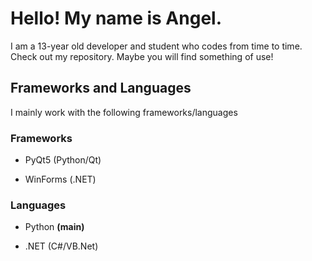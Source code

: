 # Hello! My name is Angel.

I am a 13-year old developer and student who codes from time to time.
Check out my repository. Maybe you will find something of use!

## Frameworks and Languages

I mainly work with the following frameworks/languages

### Frameworks

* PyQt5 (Python/Qt)

* WinForms (.NET)

### Languages

* Python **(main)**

* .NET (C#/VB.Net)


